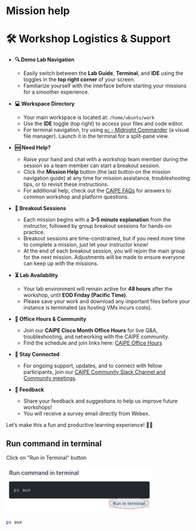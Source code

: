 # Mission help

# 🛠️ Workshop Logistics & Support

- **🔍 Demo Lab Navigation**
  - Easily switch between the **Lab Guide**, **Terminal**, and **IDE** using the toggles in the **top right corner** of your screen.
  - Familiarize yourself with the interface before starting your missions for a smoother experience.

- **💻 Workspace Directory**
  - Your main workspace is located at: `/home/ubuntu/work`
  - Use the **IDE** toggle (top right) to access your files and code editor.
  - For terminal navigation, try using [`mc` - Midnight Commander](https://linuxcommand.org/lc3_adv_mc.php) (a visual file manager). Launch it in the terminal for a split-pane view.

- **🆘 Need Help?**
  - Raise your hand and chat with a workshop team member during the session so a team member can start a breakout session.
  - Click the **Mission Help** button (the last button on the mission navigation guide) at any time for mission assistance, troubleshooting tips, or to revisit these instructions.
  - For additional help, check out the [CAIPE FAQs](https://cisco.sharepoint.com/sites/CAIPE/SitePages/CAIPE-FAQs.aspx) for answers to common workshop and platform questions.

- **🤝 Breakout Sessions**
  - Each mission begins with a **3–5 minute explanation** from the instructor, followed by group breakout sessions for hands-on practice.
  - Breakout sessions are time-constrained, but if you need more time to complete a mission, just let your instructor know!
  - At the end of each breakout session, you will rejoin the main group for the next mission. Adjustments will be made to ensure everyone can keep up with the missions.

- **⏳ Lab Availability**
  - Your lab environment will remain active for **48 hours** after the workshop, until **EOD Friday (Pacific Time)**.
  - Please save your work and download any important files before your instance is terminated (as hosting VMs incurs costs).

- **📅 Office Hours & Community**
  - Join our **CAIPE Cisco Month Office Hours** for live Q&A, troubleshooting, and networking with the CAIPE community.
  - Find the schedule and join links here: [CAIPE Office Hours](https://cisco.sharepoint.com/sites/CAIPE/SitePages/CAIPE-Office-Hours.aspx)

- **💬 Stay Connected**
  - For ongoing support, updates, and to connect with fellow participants, join our [CAIPE Community Slack Channel and Community meetings](https://cnoe-io.github.io/ai-platform-engineering/community/).

- **📝 Feedback**
  - Share your feedback and suggestions to help us improve future workshops!
  - You will receive a survey email directly from Webex.

Let’s make this a fun and productive learning experience! 🚀✨
## Run command in terminal

Click on "Run in Terminal" button

<img src="images/run-in-terminal.svg" alt="Run Terminal" width="400">

```bash
ps aux
```

